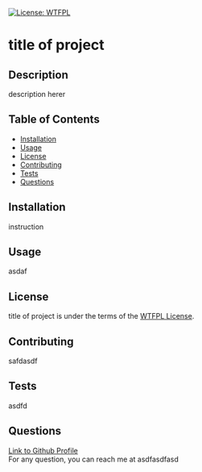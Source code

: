 [![License: WTFPL](https://img.shields.io/badge/License-WTFPL-brightgreen.svg)](http://www.wtfpl.net/about/)

# title of project

## Description 

description herer

## Table of Contents

* [Installation](#installation)
* [Usage](#usage)
* [License](#license)
* [Contributing](#contributing)
* [Tests](#tests)
* [Questions](#questions)

## Installation

instruction

## Usage 

asdaf

## License

title of project is under the terms of the [WTFPL License](http://www.wtfpl.net/about/). 

## Contributing

safdasdf

## Tests

asdfd

## Questions

[Link to Github Profile](https://github.com/akwanmtl)<br/>
For any question, you can reach me at asdfasdfasd
      